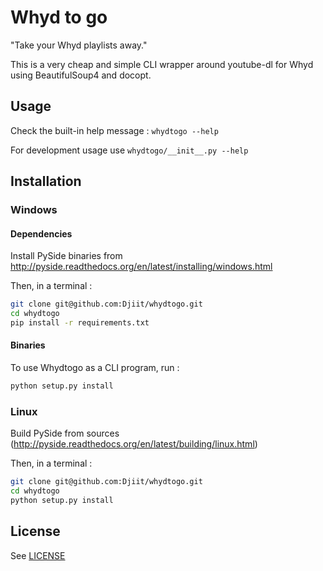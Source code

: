 # Whyd to go

"Take your Whyd playlists away."

This is a very cheap and simple CLI wrapper around youtube-dl for Whyd using BeautifulSoup4 and docopt.

## Usage

Check the built-in help message : `whydtogo --help`

For development usage use `whydtogo/__init__.py --help`

## Installation

### Windows

#### Dependencies

Install PySide binaries from http://pyside.readthedocs.org/en/latest/installing/windows.html

Then, in a terminal :

```bash
git clone git@github.com:Djiit/whydtogo.git
cd whydtogo
pip install -r requirements.txt
```

#### Binaries

To use Whydtogo as a CLI program, run :
```bash
python setup.py install
```

### Linux

Build PySide from sources (http://pyside.readthedocs.org/en/latest/building/linux.html)

Then, in a terminal :

```bash
git clone git@github.com:Djiit/whydtogo.git
cd whydtogo
python setup.py install
```

## License

See [LICENSE](./LICENSE)
